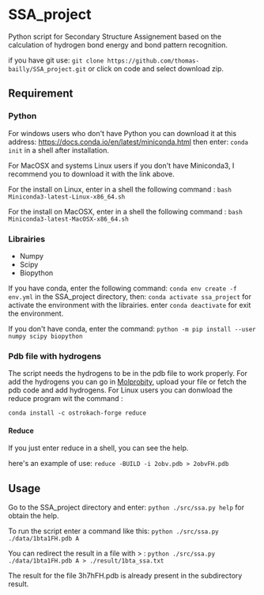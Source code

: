 # SSA_project
Python script for Secondary Structure Assignement based on the calculation of hydrogen bond energy and bond pattern recognition.

if you have git use: `git clone https://github.com/thomas-bailly/SSA_project.git` or click on code and select download zip.
## Requirement
### Python
For windows users who don't have Python you can download it at this address: https://docs.conda.io/en/latest/miniconda.html then enter: `conda init` in a shell after installation.

For MacOSX and systems Linux users if you don't have Miniconda3, I recommend you to download it with the link above.

For the install on Linux, enter in a shell the following command : `bash Miniconda3-latest-Linux-x86_64.sh` 

For the install on MacOSX, enter in a shell the following command : `bash Miniconda3-latest-MacOSX-x86_64.sh`
### Librairies
- Numpy
- Scipy
- Biopython

If you have conda, enter the following command: `conda env create -f env.yml` in the SSA_project directory, then: `conda activate ssa_project` for activate the environment with the librairies. enter `conda deactivate` for exit the environment.

If you don't have conda, enter the command: `python -m pip install --user numpy scipy biopython`
### Pdb file with hydrogens
The script needs the hydrogens to be in the pdb file to work properly. For add the hydrogens you can go in [Molprobity](http://molprobity.biochem.duke.edu/), upload your file or fetch the pdb code and add hydrogens. For Linux users you can donwload the reduce program wit the command :

`conda install -c ostrokach-forge reduce`

#### Reduce
If you just enter reduce in a shell, you can see the help.

here's an example of use: `reduce -BUILD -i 2obv.pdb > 2obvFH.pdb`

## Usage

Go to the SSA_project directory and enter: `python ./src/ssa.py help` for obtain the help. 

To run the script enter a command like this: `python ./src/ssa.py ./data/1bta1FH.pdb A`

You can redirect the result in a file with > : `python ./src/ssa.py ./data/1bta1FH.pdb A > ./result/1bta_ssa.txt`

The result for the file 3h7hFH.pdb is already present in the subdirectory result.
